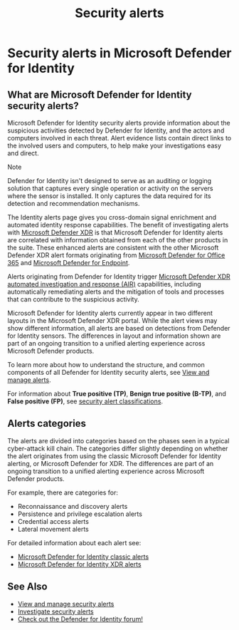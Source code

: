 ﻿---
title: Security alerts
description: This article provides a list of the security alerts issued by Microsoft Defender for Identity.
ms.date: 05/08/2025
ms.topic: reference
ms.reviewer: rlitinsky
---

# Security alerts in Microsoft Defender for Identity

## What are Microsoft Defender for Identity security alerts?

Microsoft Defender for Identity security alerts provide information about the suspicious activities detected by Defender for Identity, and the actors and computers involved in each threat. Alert evidence lists contain direct links to the involved users and computers, to help make your investigations easy and direct.

> [!NOTE]
> Defender for Identity isn't designed to serve as an auditing or logging solution that captures every single operation or activity on the servers where the sensor is installed. It only captures the data required for its detection and recommendation mechanisms.

The Identity alerts page gives you cross-domain signal enrichment and automated identity response capabilities. The benefit of investigating alerts with [Microsoft Defender XDR](/microsoft-365/security/defender/microsoft-365-defender) is that Microsoft Defender for Identity alerts are correlated with information obtained from each of the other products in the suite. These enhanced alerts are consistent with the other Microsoft Defender XDR alert formats originating from [Microsoft Defender for Office 365](/microsoft-365/security/office-365-security) and [Microsoft Defender for Endpoint](/microsoft-365/security/defender-endpoint).

Alerts originating from Defender for Identity trigger [Microsoft Defender XDR automated investigation and response (AIR)](/microsoft-365/security/defender/m365d-autoir) capabilities, including automatically remediating alerts and the mitigation of tools and processes that can contribute to the suspicious activity.

Microsoft Defender for Identity alerts currently appear in two different layouts in the Microsoft Defender XDR portal. While the alert views may show different information, all alerts are based on detections from Defender for Identity sensors. The differences in layout and information shown are part of an ongoing transition to a unified alerting experience across Microsoft Defender products.

To learn more about how to understand the structure, and common components of all Defender for Identity security alerts, see [View and manage alerts](understanding-security-alerts.md).

For information about **True positive (TP)**, **Benign true positive (B-TP)**, and **False positive (FP)**, see [security alert classifications](understanding-security-alerts.md#classify-security-alerts).

## Alerts categories
 The alerts are divided into categories based on the phases seen in a typical cyber-attack kill chain. The categories differ slightly depending on whether the alert originates from using the classic Microsoft Defender for Identity alerting, or Microsoft Defender for XDR. The differences are part of an ongoing transition to a unified alerting experience across Microsoft Defender products.

For example, there are categories for:
- Reconnaissance and discovery alerts
- Persistence and privilege escalation alerts
- Credential access alerts
- Lateral movement alerts

For detailed information about each alert see:
- [Microsoft Defender for Identity classic alerts](alerts-mdi-classic.md)
- [Microsoft Defender for Identity XDR alerts](alerts-xdr.md)


## See Also
- [View and manage security alerts](understanding-security-alerts.md)
- [Investigate security alerts](/defender-for-identity/investigate-security-alerts)
- [Check out the Defender for Identity forum!](<https://aka.ms/MDIcommunity>)


